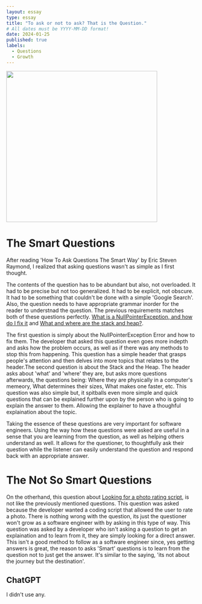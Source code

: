 ```yaml
---
layout: essay
type: essay
title: "To ask or not to ask? That is the Question."
# All dates must be YYYY-MM-DD format!
date: 2024-01-25
published: true
labels:
  - Questions
  - Growth
---
```


<p>
<img width="400px" class="image-fluid" src="https://pbs.twimg.com/media/DhAO1OPVAAA0GLU?format=jpg&name=small">
</p>

<h1>
The Smart Questions
</h1>

After reading 'How To Ask Questions The Smart Way' by Eric Steven Raymond, I realized that asking questions wasn't as simple as I first thought.

The contents of the question has to be abundant but also, not overloaded. It had to be precise but not too generalized. It had to be explicit, not obscure. It had to be something that couldn't be done with a simple 'Google Search'. Also, the question needs to have appropriate grammar inorder for the reader to understnad the question. The previous requirements matches both of these questions perfectly. [What is a NullPointerException, and how do I fix it](https://stackoverflow.com/questions/218384/what-is-a-nullpointerexception-and-how-do-i-fix-it) and [What and where are the stack and heap?](https://stackoverflow.com/questions/79923/what-and-where-are-the-stack-and-heap). 

The first question is simply about the NullPointerException Error and how to fix them. The developer that asked this question even goes more indepth and asks how the problem occurs, as well as if there was any methods to stop this from happening. This question has a simple header that grasps people's attention and then delves into more topics that relates to the header.The second question is about the Stack and the Heap. The header asks about 'what' and 'where' they are, but asks more questions afterwards, the questions being: Where they are physically in a computer's memeory, What determines their sizes, What makes one faster, etc. This question was also simple but, it spitballs even more simple and quick questions that can be explained further upon by the person who is going to explain the answer to them. Allowing the explainer to have a thoughful explaination about the topic.

Taking the essence of these questions are very important for software engineers. Using the way how these questions were asked are useful in a sense that you are learning from the question, as well as helping others understand as well. It allows for the questioner, to thoughtfully ask their question while the listener can easily understand the question and respond back with an appropriate answer.

<h1>
The Not So Smart Questions
</h1>

On the otherhand, this question about [Looking for a photo rating script](https://stackoverflow.com/questions/77884121/looking-for-photo-rating-script-like-hotornot), is not like the previously mentioned questions. This question was asked because the developer wanted a coding script that allowed the user to rate a photo. There is nothing wrong with the question, its just the questioner won't grow as a software engineer with by asking in this type of way. This question was asked by a developer who isn't asking a question to get an explaination and to learn from it, they are simply looking for a direct answer. This isn't a good method to follow as a software engineer since, yes getting answers is great, the reason to asks 'Smart' questions is to learn from the question not to just get the answer. It's similar to the saying, 'its not about the journey but the destination'.

<h2>
ChatGPT
</h2>
I didn't use any.

